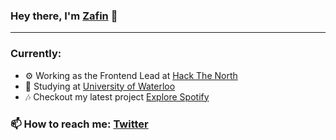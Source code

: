 ### Hey there, I'm [Zafin](https://zafinhassan.com) 👋
---


### Currently:
- ⚙️ Working as the Frontend Lead at [Hack The North](https://hackthenorth.com)
- 🏫  Studying at [University of Waterloo](https://www.uwaterloo.ca/)
- 🎶 Checkout my latest project [Explore Spotify](https://explorespotify.com)

### 📫  How to reach me: [Twitter](https://twitter.com/zafinhassan)

